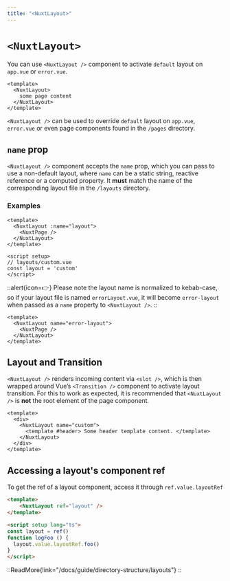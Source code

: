 ```yaml
---
title: "<NuxtLayout>"
---
```


# `<NuxtLayout>`

You can use `<NuxtLayout />` component to activate `default` layout on `app.vue` or `error.vue`.

```vue [/app.vue]
<template>
  <NuxtLayout>
    some page content
  </NuxtLayout>
</template>
```

`<NuxtLayout />` can be used to override `default` layout on `app.vue`, `error.vue` or even page components found in the `/pages` directory.

## `name` prop

`<NuxtLayout />` component accepts the `name` prop, which you can pass to use a non-default layout, where `name` can be a static string, reactive reference or a computed property. It **must** match the name of the corresponding layout file in the `/layouts` directory.

### Examples

```vue [pages/index.vue]
<template>
  <NuxtLayout :name="layout">
    <NuxtPage />
  </NuxtLayout>
</template>

<script setup>
// layouts/custom.vue
const layout = 'custom'
</script>
```

::alert{icon=👉}
Please note the layout name is normalized to kebab-case, so if your layout file is named `errorLayout.vue`, it will become `error-layout` when passed as a `name` property to `<NuxtLayout />`.
::

```vue [/error.vue]
<template>
  <NuxtLayout name="error-layout">
    <NuxtPage />
  </NuxtLayout>
</template>
```

## Layout and Transition

`<NuxtLayout />` renders incoming content via `<slot />`, which is then wrapped around Vue’s `<Transition />` component to activate layout transition. For this to work as expected, it is recommended that `<NuxtLayout />` is **not** the root element of the page component.

```vue [pages/index.vue]
<template>
  <div>
    <NuxtLayout name="custom">
      <template #header> Some header template content. </template>
    </NuxtLayout>
  </div>
</template>
```

## Accessing a layout's component ref

To get the ref of a layout component, access it through `ref.value.layoutRef`

````html
<template>
    <NuxtLayout ref="layout" />
</template>

<script setup lang="ts">
const layout = ref()
function logFoo () {
  layout.value.layoutRef.foo()
}
</script>
````

::ReadMore{link="/docs/guide/directory-structure/layouts"}
::
